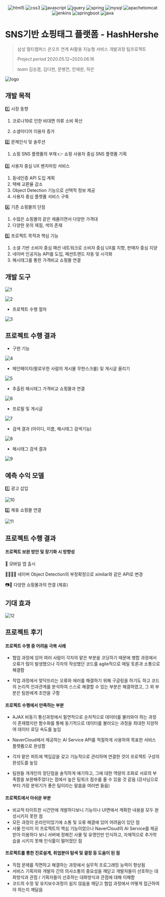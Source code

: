 <div align=center>
    <img alt="html5" src ="https://img.shields.io/badge/html5-E34F26.svg?&style=for-the-badge&logo=html5&logoColor=white"/>
    <img alt="css3" src ="https://img.shields.io/badge/css3-1572B6.svg?&style=for-the-badge&logo=css3&logoColor=white"/>
    <img alt="javascript" src ="https://img.shields.io/badge/javascript-F7DF1E.svg?&style=for-the-badge&logo=javascript&logoColor=white"/>
    <img alt="jquery" src ="https://img.shields.io/badge/jquery-0769AD.svg?&style=for-the-badge&logo=jquery&logoColor=white"/>
    <img alt="spring" src ="https://img.shields.io/badge/spring-6DB33F.svg?&style=for-the-badge&logo=spring&logoColor=white"/>
     <img alt="mysql" src ="image/mysql-4479A1.svg"/>
    <img alt="apachetomcat" src ="https://img.shields.io/badge/apachetomcat-F8DC75.svg?&style=for-the-badge&logo=apachetomcat&logoColor=white"/>
    <img alt="jenkins" src ="https://img.shields.io/badge/jenkins-D24939.svg?&style=for-the-badge&logo=jenkins&logoColor=white"/>
    <img alt="springboot" src ="https://img.shields.io/badge/springboot-6DB33F.svg?&style=for-the-badge&logo=springboot&logoColor=white"/>
    <img alt="java" src ="https://img.shields.io/badge/java-007396.svg?&style=for-the-badge&logo=java&logoColor=white"/>
</div>






# SNS기반 쇼핑태그 플랫폼 - HashHershe 

> 삼성 멀티캠퍼스 온오프 연계 AI활용 지능형 서비스 개발과정 팀프로젝트
>
>  *Project period* 2020.05.12~2020.06.16
>
> *team* 김승겸, 김다현, 문병전, 안재완, 하은

![logo](image/logo.jpg)


## 개발 목적

1️⃣ 시장 동향

1. 코로나19로 인한 비대면 의류 소비 확산

2. 소셜미디어 이용자 증가

2️⃣ 문제인식 및 솔루션

1. 쇼핑 SNS 플랫폼의 부재 👉 쇼핑 사용자 중심 SNS 플랫폼 기획

3️⃣ 사용자 중심 UX 벤치마킹 서비스

1. 동네인증 API 도입 계획
2. 택배 교환율 감소
3. Object Detection 기능으로 선택적 정보 제공
4. 사용자 중심 플랫폼 서비스 구축

4️⃣ 기존 쇼핑몰의 단점

1. 수많은 쇼핑몰의 같은 제품이면서 다양한 가격대
2. 다양한 옷의 재질, 색의 존재

5️⃣ 프로젝트 목적과 핵심 기능

1. 소셜 기반 소비자 중심 패션 네트워크로 소비자 중심 UX를 지향, 판매자 중심 지양
2. 네이버 인공지능 API를 도입, 패션트렌드 자동 및 시각화
3. 해시태그를 통한 가격비교 쇼핑몰 연결

## 개발 도구

![1](image/1.JPG)

![2](image/2.JPG)

* 프로젝트 수행 절차

![3](image/3.JPG)

## 프로젝트 수행 결과

* 구현 기능

![4](image/4.JPG)

* 메인페이지(팔로우한 사람의 게시물 무한스크롤) 및 게시글 올리기

![5](image/5.jpg)

* 추출된 해시태그 가격비교 쇼핑몰과 연결

![6](image/6.jpg)

* 프로필 및 게시글

![7](image/7.jpg)

* 검색 결과 (아이디, 이름, 해시태그 검색기능)

![8](image/8.jpg)

* 해시태그 검색 결과

![9](image/9.jpg)

## 예측 수익 모델

1️⃣ 광고 삽입

![10](image/10.JPG)

2️⃣ 제휴 쇼핑몰 연결

![11](image/11.jpg)

## 프로젝트 수행 결과

#### 프로젝트 보완 방안 및 장기화 시 방향성

📱 모바일 앱 출시

👚👕🧥🥼 네이버 Object Detection의 부정확정으로 ximilar와 같은 API로 변경

📷📸 다양한 쇼핑몰과의 연결 (제휴)

## 기대 효과

![12](image/12.JPG)

## 프로젝트 후기

#### 프로젝트 수행 중 어려움 극복 사례

* 협업 과정에 있어 여러 사람이 각자의 맡은 부분을 코딩하기 때문에 병합 과정에서 오류가 많이 발생했으나 각자의 작성했던 코드를 agile적으로 매일 토론과 소통으로 해결함

* 작업 과정에서 맞닥뜨리는 오류와 에러를 해결하기 위해 구글링을 하기도 하고 코드의 논리적 인과관계를 분석하여 스스로 해결할 수 있는 부분은 해결하였고, 그 외 부분은 팀원에게 조언을 구함

#### 프로젝트 수행에서 만족하는 부분

* AJAX 비동기 통신과정에서 필연적으로 순차적으로 데이터를 불러와야 하는 과정이 존재했지만 함수화를 통해 동기적으로 데이터를 불러오는 과정을 최대한 지양하여 데이터 로딩 속도를 높임

* NaverCloud에서 제공하는 AI Service API를 적절하게 사용하여 목표한 서비스 플랫폼으로 완성함
* 각자 맡은 파트에 책임감을 갖고 기능적으로 관리하며 연결한 것이 프로젝트 구성의 완성도를 높임
* 팀원들 개개인의 장단점을 솔직하게 얘기하고, 그에 대한 역량의 조화로 서로의 부족함을 보완해주었다는 점에서 높은 팀워크 점수를 줄 수 있을 것 같음 (강사님으로부터 가장 분위기가 좋은 팀이라는 말씀을 여러번 들음)

#### 프로젝트에서 아쉬운 부분

* 비교적 타이트한 시간안에 개발하다보니 기능이나 UI면에서 계획한 내용을 모두 완성시키지 못한 점
* 모든 과정이 온라인이었기에 소통 및 오류 해결에 있어 어려움이 있던 점
* 사물 인식이 이 프로젝트의 핵심 기능이었으나 NaverCloud의 AI Service를 제공받아 이용하다 보니 서버에 정해진 사물 및 유명인만 인식하고, 자체적으로 추가학습을 시키지 못해 인식률이 떨어졌던 점

#### 프로젝트를 통한 진로설계, 취업분야 탐색 및 결정 등 도움이 된 점

* 직접 문제를 직면하고 해결하는 과정에서 실무적 프로그래밍 능력이 향상됨
* 서비스 기획자와 개발자 간의 의사소통의 중요성을 깨닫고 개발자들이 선호하는 대화방식과 관점 / 기획자들이 선호하는 대화방식과 관점에 대해 이해함
* 코드의 수정 및 유지보수과정이 쉽지 않음을 깨닫고 협업 과정에서 어떻게 접근하여야 하는지 깨달음
